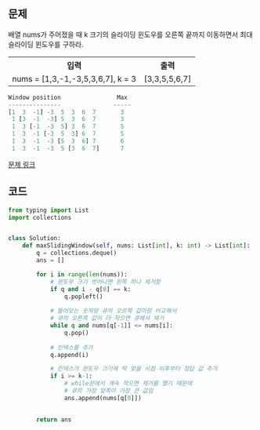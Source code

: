 ## 문제

배열 nums가 주어졌을 때 k 크기의 슬라이딩 윈도우를 오른쪽 끝까지 이동하면서 최대 슬라이딩 윈도우를 구하라.

 <table>
	<th>입력</th>
	<th>출력</th>
	<tr><!-- 첫번째 줄 시작 -->
	    <td>nums = [1,3,-1,-3,5,3,6,7], k = 3</td>
	    <td>[3,3,5,5,6,7]</td>
	</tr><!-- 첫번째 줄 끝 -->
    </table>

```python
Window position                Max
---------------               -----
[1  3  -1] -3  5  3  6  7       3
 1 [3  -1  -3] 5  3  6  7       3
 1  3 [-1  -3  5] 3  6  7       5
 1  3  -1 [-3  5  3] 6  7       5
 1  3  -1  -3 [5  3  6] 7       6
 1  3  -1  -3  5 [3  6  7]      7
```

<a href="https://leetcode.com/problems/sliding-window-maximum/" target="_blank">문제 링크</a>

## 코드

```python
from typing import List
import collections


class Solution:
    def maxSlidingWindow(self, nums: List[int], k: int) -> List[int]:
        q = collections.deque()
        ans = []

        for i in range(len(nums)):
            # 윈도우 크기 벗어나면 왼쪽 하나 제거함
            if q and i - q[0] == k:
                q.popleft()
            
            # 들어오는 숫자랑 큐의 오르쪽 값이랑 비교해서
            # 큐의 오른쪽 값이 더 작으면 큐에서 제거
            while q and nums[q[-1]] <= nums[i]:
                q.pop()
            
            # 인덱스를 추가
            q.append(i)

            # 인덱스가 윈도우 크기에 딱 맞을 시점 이후부터 정답 값 추가
            if i >= k-1:
                # while문에서 계속 작으면 제거를 했기 때문에
                # 큐의 가장 앞쪽이 가장 큰 값임
                ans.append(nums[q[0]])
        

        return ans
        
```


